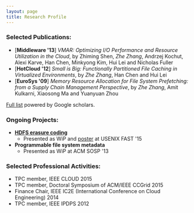 ```yaml
---
layout: page
title: Research Profile
---
```

### Selected Publications:
* [**Middleware '13**] *VMAR: Optimizing I/O Performance and Resource Utilization in the Cloud*, by Zhiming Shen, _Zhe Zhang_, Andrzej Kochut, Alexi Karve, Han Chen, Minkyong Kim, Hui Lei and Nicholas Fuller
* [**HotCloud '12**] *Small is Big: Functionally Partitioned File Caching in Virtualized Environments*, by _Zhe Zhang_, Han Chen and Hui Lei
* [**EuroSys '09**] *Memory Resource Allocation for File System Prefetching: from a Supply Chain Management Perspective*, by _Zhe Zhang_, Amit Kulkarni, Xiaosong Ma and Yuanyuan Zhou

[Full list](https://scholar.google.com/citations?user=21fWeu8AAAAJ) powered by Google scholars.

### Ongoing Projects:
* **[HDFS erasure coding](https://issues.apache.org/jira/browse/HDFS-7285)**
  - Presented as WiP and [poster](https://raw.githubusercontent.com/zhe-thoughts/zhe-thoughts.github.io/master/_figures/HDFS-EC-poster-FAST.pdf) at USENIX FAST '15
* **Programmable file system metadata**
  - Presented as WiP at ACM SOSP '13

### Selected Professional Activities:
* TPC member, IEEE CLOUD 2015
* TPC member, Doctoral Symposium of ACM/IEEE CCGrid 2015
* Finance Chair, IEEE IC2E (International Conference on Cloud Engineering) 2014
* TPC member, IEEE IPDPS 2012